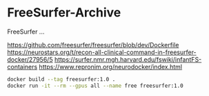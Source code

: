 # FreeSurfer-Archive
FreeSurfer ...


https://github.com/freesurfer/freesurfer/blob/dev/Dockerfile
https://neurostars.org/t/recon-all-clinical-command-in-freesurfer-docker/27956/5
https://surfer.nmr.mgh.harvard.edu/fswiki/infantFS-containers
https://www.repronim.org/neurodocker/index.html

```bash
docker build --tag freesurfer:1.0 .
docker run -it --rm --gpus all --name free freesurfer:1.0
```
